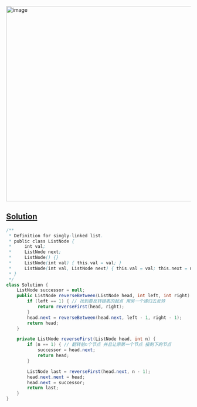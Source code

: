 <img width="532" alt="image" src="https://github.com/kkkkevx/DSA2/assets/108632304/96742109-4642-41dc-8c7c-f0a3214057d5">

## [Solution](https://leetcode.cn/problems/reverse-linked-list-ii/)

```java
/**
 * Definition for singly-linked list.
 * public class ListNode {
 *     int val;
 *     ListNode next;
 *     ListNode() {}
 *     ListNode(int val) { this.val = val; }
 *     ListNode(int val, ListNode next) { this.val = val; this.next = next; }
 * }
 */
class Solution {
    ListNode successor = null;
    public ListNode reverseBetween(ListNode head, int left, int right) {
        if (left == 1) { // 找到要反转链表的起点 用另一个递归去反转
            return reverseFirst(head, right);
        }
        head.next = reverseBetween(head.next, left - 1, right - 1);
        return head;
    }

    private ListNode reverseFirst(ListNode head, int n) {
        if (n == 1) { // 翻转前n个节点 并且让原第一个节点 接剩下的节点
            successor = head.next;
            return head;
        }

        ListNode last = reverseFirst(head.next, n - 1);
        head.next.next = head;
        head.next = successor;
        return last;
    }   
}
```

